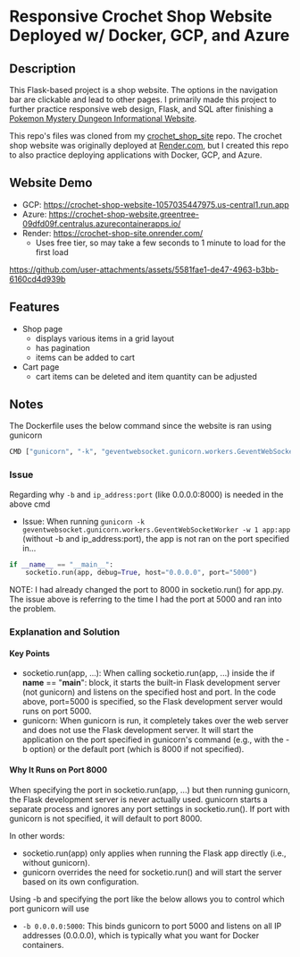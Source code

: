# Responsive Crochet Shop Website Deployed w/ Docker, GCP, and Azure

## Description
This Flask-based project is a shop website. The options in the navigation bar are clickable and lead to other pages. I primarily made this project to further practice responsive web design, Flask, and SQL after finishing a [Pokemon Mystery Dungeon Informational Website](https://github.com/dnce17/pkmn_md_site).

This repo's files was cloned from my [crochet_shop_site](https://github.com/dnce17/crochet_shop_site) repo. The crochet shop website was originally deployed at [Render.com](Render.com), but I created this repo to also practice deploying applications with Docker, GCP, and Azure. 

## Website Demo
* GCP: https://crochet-shop-website-1057035447975.us-central1.run.app
* Azure: https://crochet-shop-website.greentree-09dfd09f.centralus.azurecontainerapps.io/
* Render: https://crochet-shop-site.onrender.com/
    * Uses free tier, so may take a few seconds to 1 minute to load for the first load

https://github.com/user-attachments/assets/5581fae1-de47-4963-b3bb-6160cd4d939b

## Features
* Shop page 
    * displays various items in a grid layout
    * has pagination
    * items can be added to cart
* Cart page
    * cart items can be deleted and item quantity can be adjusted

## Notes
The Dockerfile uses the below command since the website is ran using gunicorn
```python
CMD ["gunicorn", "-k", "geventwebsocket.gunicorn.workers.GeventWebSocketWorker", "-w", "1", "-b", "0.0.0.0:8000", "app:app"]
```
### Issue 
Regarding why `-b` and `ip_address:port` (like 0.0.0.0:8000) is needed in the above cmd
* Issue: When running `gunicorn -k geventwebsocket.gunicorn.workers.GeventWebSocketWorker -w 1 app:app` (without -b and ip_address:port), the app is not ran on the port specified in...
```python
if __name__ == "__main__":
    socketio.run(app, debug=True, host="0.0.0.0", port="5000")
```

NOTE: I had already changed the port to 8000 in socketio.run() for app.py. The issue above is referring to the time I had the port at 5000 and ran into the problem.

### Explanation and Solution
#### Key Points
* socketio.run(app, ...): When calling socketio.run(app, ...) inside the if __name__ == "__main__": block, it starts the built-in Flask development server (not gunicorn) and listens on the specified host and port. In the code above, port=5000 is specified, so the Flask development server would runs on port 5000.
* gunicorn: When gunicorn is run, it completely takes over the web server and does not use the Flask development server. It will start the application on the port specified in gunicorn's command (e.g., with the -b option) or the default port (which is 8000 if not specified).

#### Why It Runs on Port 8000
When specifying the port in socketio.run(app, ...) but then running gunicorn, the Flask development server is never actually used. gunicorn starts a separate process and ignores any port settings in socketio.run(). If port with gunicorn is not specified, it will default to port 8000.

In other words:

* socketio.run(app) only applies when running the Flask app directly (i.e., without gunicorn).
* gunicorn overrides the need for socketio.run() and will start the server based on its own configuration.

Using -b and specifying the port like the below allows you to control which port gunicorn will use

* `-b 0.0.0.0:5000`: This binds gunicorn to port 5000 and listens on all IP addresses (0.0.0.0), which is typically what you want for Docker containers.
